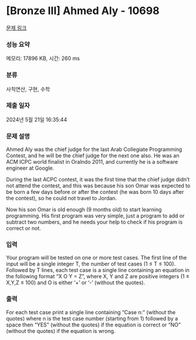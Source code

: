 # [Bronze III] Ahmed Aly - 10698 

[문제 링크](https://www.acmicpc.net/problem/10698) 

### 성능 요약

메모리: 17896 KB, 시간: 260 ms

### 분류

사칙연산, 구현, 수학

### 제출 일자

2024년 5월 21일 16:35:44

### 문제 설명

<p>Ahmed Aly was the chief judge for the last Arab Collegiate Programming Contest, and he will be the chief judge for the next one also. He was an ACM ICPC world finalist in Oralndo 2011, and currently he is a software engineer at Google.</p>

<p>During the last ACPC contest, it was the first time that the chief judge didn’t not attend the contest, and this was because his son Omar was expected to be born a few days before or after the contest (he was born 10 days after the contest), so he could not travel to Jordan.</p>

<p>Now his son Omar is old enough (9 months old) to start learning programming. His first program was very simple, just a program to add or subtract two numbers, and he needs your help to check if his program is correct or not.</p>

### 입력 

 <p>Your program will be tested on one or more test cases. The first line of the input will be a single integer T, the number of test cases (1 ≤ T ≤ 100). Followed by T lines, each test case is a single line containing an equation in the following format “X O Y = Z”, where X, Y and Z are positive integers (1 ≤ X,Y,Z ≤ 100) and O is either ‘+’ or ‘-’ (without the quotes).</p>

### 출력 

 <p>For each test case print a single line containing “Case n:” (without the quotes) where n is the test case number (starting from 1) followed by a space then “YES” (without the quotes) if the equation is correct or “NO” (without the quotes) if the equation is wrong.</p>

